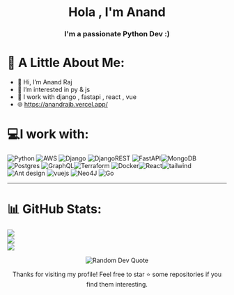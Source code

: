 <h1 align="center">Hola , I'm Anand</h1>
<h3 align="center">I'm a passionate Python Dev :) </h3>


# 💫 A Little About Me:
- 👋 Hi, I’m Anand Raj
- 👀 I’m interested in py & js
- 🌱 I work with django , fastapi , react , vue 
- :globe_with_meridians: https://anandrajb.vercel.app/


# 💻I work with:

![Python](https://img.shields.io/badge/python-3670A0?style=for-the-badge&logo=python&logoColor=ffdd54)
 ![AWS](https://img.shields.io/badge/AWS-%23FF9900.svg?style=for-the-badge&logo=amazon-aws&logoColor=white) ![Django](https://img.shields.io/badge/django-%23092E20.svg?style=for-the-badge&logo=django&logoColor=white) ![DjangoREST](https://img.shields.io/badge/DJANGO-REST-ff1709?style=for-the-badge&logo=django&logoColor=white&color=ff1709&labelColor=gray)  ![FastAPI](https://img.shields.io/badge/FastAPI-005571?style=for-the-badge&logo=fastapi)![MongoDB](https://img.shields.io/badge/MongoDB-%234ea94b.svg?style=for-the-badge&logo=mongodb&logoColor=white)![Postgres](https://img.shields.io/badge/postgres-%23316192.svg?style=for-the-badge&logo=postgresql&logoColor=white) ![GraphQL](https://img.shields.io/badge/-GraphQL-E10098?style=for-the-badge&logo=graphql&logoColor=white)![Terraform](https://img.shields.io/badge/terraform-%235835CC.svg?style=for-the-badge&logo=terraform&logoColor=white) ![Docker](https://img.shields.io/badge/docker-%230db7ed.svg?style=for-the-badge&logo=docker&logoColor=white)![React](https://shields.io/badge/react-black?logo=react&style=for-the-badge)![tailwind](https://img.shields.io/badge/tailwindcss-0F172A?&logo=tailwindcss)![Ant design](https://img.shields.io/badge/-Ant%20Design-333333?style=flat&logo=ant-design&logoColor=0170FE)
![vuejs](https://img.shields.io/badge/Vue.js-35495E?style=for-the-badge&logo=vuedotjs&logoColor=4FC08D)
![Neo4J](https://img.shields.io/badge/Neo4j-008CC1?style=for-the-badge&logo=neo4j&logoColor=white)
![Go](https://img.shields.io/badge/go-%2300ADD8.svg?style=for-the-badge&logo=go&logoColor=white)

---
# 📊 GitHub Stats:
![](https://github-readme-stats.vercel.app/api?username=anandrajB&theme=dark&hide_border=false&include_all_commits=true&count_private=false)<br/>
![](https://github-readme-streak-stats.herokuapp.com/?user=anandrajB&theme=dark&hide_border=false)<br/>
![](https://github-readme-stats.vercel.app/api/top-langs/?username=anandrajB&theme=dark&hide_border=false&include_all_commits=true&count_private=false&layout=compact)




<p align="center">
  <img src="https://quotes-github-readme.vercel.app/api?type=horizontal&theme=radical" alt="Random Dev Quote" />
</p>
<p align="center">
  Thanks for visiting my profile! Feel free to star ⭐ some repositories if you find them interesting.
</p>
